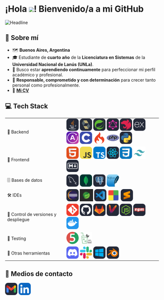 # **¡Hola <img src = "https://raw.githubusercontent.com/MartinHeinz/MartinHeinz/master/wave.gif" width = 30px>! Bienvenido/a a mi GitHub**
<img src="https://readme-typing-svg.herokuapp.com?color=%FF0080AA&size=32&width=600&height=50&lines=Maximiliano+Calahorra;Junior+Developer;Estudiante+Lic.+en+Sistemas" alt="Headline"/>

## 🤳 Sobre mí 
- 🗺️ **Buenos Aires, Argentina**
- 🎓 Estudiante de **cuarto año** de la **Licenciatura en Sistemas** de la **Universidad Nacional de Lanús (UNLa)**.
- 📖 Busco estar **aprendiendo continuamente** para perfeccionar mi perfil académico y profesional.
- 🙏 **Responsable, comprometido y con determinación** para crecer tanto personal como profesionalmente.
- 📄 <a href="https://drive.google.com/file/d/181N5MkxU3Au6vlY2KyyOxsaKGjprAL79/view?usp=sharing" target="_blank"><b>Mi CV</b></a>

## 💻 Tech Stack
<table>
    <tr>
        <td>🔧 Backend</td>
        <td>
            <img height="40" src="tech-icons/backend/java.svg" title="Java"/>
            <img height="40" src="tech-icons/backend/hibernate.svg" title="Hibernate"/>
            <img height="40" src="tech-icons/backend/spring.svg" title="Spring"/>
            <img height="40" src="tech-icons/backend/graphql.svg" title="GraphQL"/>
            <img height="40" src="tech-icons/backend/netsjs.svg" title="NestJS"/>
            <img height="40" src="tech-icons/backend/express.svg" title="Express"/>
            <img height="40" src="tech-icons/backend/apollo.svg" title="Apollo"/>
            <img height="40" src="tech-icons/backend/c.svg" title="C"/>
            <img height="40" src="tech-icons/backend/codeigniter.svg" title="CodeIgniter"/>
            <img height="40" src="tech-icons/backend/php.svg" title="PHP"/>
            <img height="40" src="tech-icons/backend/python.svg" title="Python"/>
        </td>
    </tr>
    <tr>
        <td>🎨 Frontend</td>
        <td>
            <img height="40" src="tech-icons/frontend/html.svg" title="HTML"/>
            <img height="40" src="tech-icons/frontend/js.svg" title="JavaScript"/>
            <img height="40" src="tech-icons/frontend/ts.svg" title="TypeScript"/>
            <img height="40" src="tech-icons/frontend/react.svg" title="React"/>
            <img height="40" src="tech-icons/frontend/css.svg" title="CSS"/>
            <img height="40" src="tech-icons/frontend/tailwind.svg" title="Tailwind"/>
            <img height="40" src="tech-icons/frontend/md.svg" title="Markdown"/>
        </td>
    </tr>
    <tr>
        <td>🗄️ Bases de datos</td>
        <td>
            <img height="40" src="tech-icons/databases/mysql.svg" title="MySQL"/>
            <img height="40" src="tech-icons/databases/mongodb.svg" title="MongoDB"/>
            <img height="40" src="tech-icons/databases/postgresql.svg" title="PostgreSQL"/>
            <img height="40" src="tech-icons/databases/sqlite.svg" title="SQLite"/>
        </td>
    </tr>
    <tr>
        <td>🛠️ IDEs</td>
        <td>
            <img height="40" src="tech-icons/IDEs/eclipse.svg" title="Eclipse"/>
            <img height="40" src="tech-icons/IDEs/sts.png" title="Spring Tool Suite"/>
            <img height="40" src="tech-icons/IDEs/vscode.svg" title="Visual Studio Code"/>
            <img height="40" src="tech-icons/IDEs/codeblocks.png" title="CodeBlocks"/>
            <img height="40" src="tech-icons/IDEs/sublime.svg" title="Sublime Text"/>
        </td>
    </tr>
    <tr>
        <td>🚀 Control de versiones y despliegue</td>
        <td>
            <img height="40" src="tech-icons/deploy/git.svg" title="Git"/>
            <img height="40" src="tech-icons/deploy/github.svg" title="GitHub"/>
            <img height="40" src="tech-icons/deploy/gitlab.svg" title="GitLab"/>
            <img height="40" src="tech-icons/deploy/maven.svg" title="Maven"/>
            <img height="40" src="tech-icons/deploy/nodejs.svg" title="Node.js"/>
            <img height="40" src="tech-icons/deploy/npm.svg" title="NPM"/>
            <img height="40" src="tech-icons/deploy/docker.svg" title="Docker"/>
        </td>
    </tr>
    <tr>
        <td>🧪 Testing</td>
        <td>
            <img height="40" src="tech-icons/testing/junit.svg" title="JUnit"/>
            <img height="40" src="tech-icons/testing/mockito.png" title="Mockito"/>
        </td>
    </tr>
    <tr>
        <td>🧰 Otras herramientas</td>
        <td>
            <img height="40" src="tech-icons/tools/discord.svg" title="Discord"/>
            <img height="40" src="tech-icons/tools/slack.svg" title="Slack"/>
            <img height="40" src="tech-icons/tools/windows.svg" title="Windows"/>
            <img height="40" src="tech-icons/tools/blender.svg" title="Blender"/>
        </td>
    </tr>
</table>

## 📨 Medios de contacto
<a href="mailto:maximilianocalahorra@gmail.com" target="_blank"><img height="40" src="tech-icons/gmail.svg" title="Gmail"/></a>
<a href="https://www.linkedin.com/in/maximiliano-calahorra/" target="_blank"><img height="40" src="tech-icons/linkedin.svg" title="LinkedIn"/></a>
